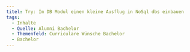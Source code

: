 ```yaml
---
titel: Try: Im DB Modul einen kleine Ausflug in NoSql dbs einbauen
tags:
  - Inhalte
  - Quelle: Alumni Bachelor
  - Themenfeld: Curriculare Wünsche Bachelor
  - Bachelor
---
```

